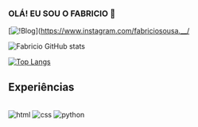 ### OLÁ! EU SOU O FABRICIO 👋
[![!Blog](https://img.shields.io/badge/Instagram-E4405F?style=for-the-badge&logo=instagram&logoColor=white)](https://www.instagram.com/fabriciosousa.__/

![Fabricio GitHub stats](https://github-readme-stats.vercel.app/api?username=fabriciosousa221&show_icons=true&theme=dracula)

[![Top Langs](https://github-readme-stats.vercel.app/api/top-langs/?username=fabriciosousa221)](https://github.com/anuraghazra/github-readme-stats)

## Experiências

<div style="display: inline_block"><br/>
  
<img aling="center" alt="html" src="https://img.shields.io/badge/HTML5-E34F26?style=for-the-badge&logo=html5&logoColor=white" />
  <img aling="center" alt="css" src="https://img.shields.io/badge/CSS3-1572B6?style=for-the-badge&logo=css3&logoColor=white" />
  <img aling="center" alt="python" src="https://img.shields.io/badge/Python-14354C?style=for-the-badge&logo=python&logoColor=white" />



</div>



